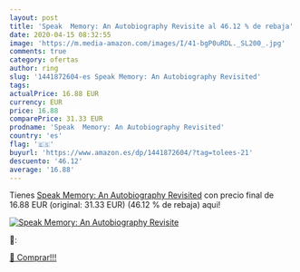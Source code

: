 ```yaml
---
layout: post
title: 'Speak  Memory: An Autobiography Revisite al 46.12 % de rebaja'
date: 2020-04-15 08:32:55
image: 'https://m.media-amazon.com/images/I/41-bgP0uRDL._SL200_.jpg'
comments: true
category: ofertas
author: ring
slug: '1441872604-es Speak Memory: An Autobiography Revisited'
tags: 
actualPrice: 16.88 EUR
currency: EUR
price: 16.88
comparePrice: 31.33 EUR
prodname: 'Speak  Memory: An Autobiography Revisited'
country: 'es'
flag: '🇪🇸'
buyurl: 'https://www.amazon.es/dp/1441872604/?tag=tolees-21'
descuento: '46.12'
average: '16.88'
---
```


Tienes [Speak  Memory: An Autobiography Revisited](https://www.amazon.es/dp/1441872604/?tag=tolees-21) con precio final de  16.88 EUR (original: 31.33 EUR) (46.12 %  de rebaja) aqui!

[![Speak  Memory: An Autobiography Revisite](https://m.media-amazon.com/images/I/41-bgP0uRDL._SL200_.jpg)](https://www.amazon.es/dp/1441872604/?tag=tolees-21)

🔎:


[🛒 Comprar!!!](https://www.amazon.es/dp/1441872604/?tag=tolees-21)
